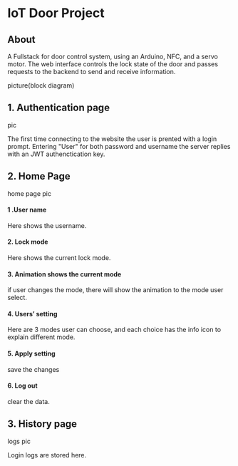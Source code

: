 # IoT Door Project
## About

A Fullstack for door control system, using an Arduino, NFC, and a servo motor.
The web interface controls the lock state of the door and passes requests to the backend to send and receive information.


picture(block diagram)



## 1. Authentication page

pic

The first time connecting to the website the user is prented with a login prompt.
Entering "User" for both password and username the server replies with an JWT authenctication key.

## 2. Home Page
home page pic

#### 1 .User name
Here shows the username.

#### 2. Lock mode
Here shows the current lock mode.

#### 3. Animation shows the current mode
if user changes the mode, there will show the animation to the mode user select.

#### 4. Users’ setting
Here are 3 modes user can choose, and each choice has the info icon to explain different mode.

#### 5. Apply setting
save the changes

#### 6. Log out
clear the data.



## 3. History page
logs pic

Login logs are stored here.


